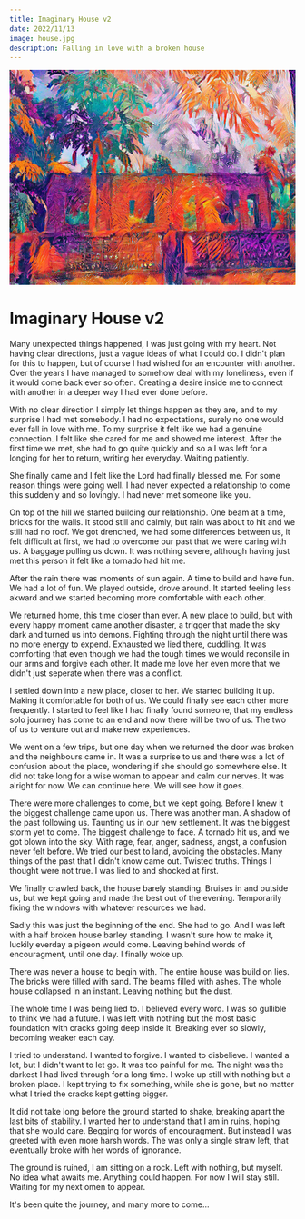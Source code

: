 ```yaml
---
title: Imaginary House v2
date: 2022/11/13
image: house.jpg
description: Falling in love with a broken house
---
```


![clingy tree](/static/posts/house.jpg)

# Imaginary House v2

Many unexpected things happened, I was just going with my heart. Not having clear directions, just a vague ideas of what I could do. I didn't plan for this to happen, but of course I had wished for an encounter with another. Over the years I have managed to somehow deal with my loneliness, even if it would come back ever so often. Creating a desire inside me to connect with another in a deeper way I had ever done before.

With no clear direction I simply let things happen as they are, and to my surprise I had met somebody. I had no expectations, surely no one would ever fall in love with me. To my surprise it felt like we had a genuine connection. I felt like she cared for me and showed me interest. After the first time we met, she had to go quite quickly and so a I was left for a longing for her to return, writing her everyday. Waiting patiently.

She finally came and I felt like the Lord had finally blessed me. For some reason things were going well. I had never expected a relationship to come this suddenly and so lovingly. I had never met someone like you.

On top of the hill we started building our relationship. One beam at a time, bricks for the walls. It stood still and calmly, but rain was about to hit and we still had no roof. We got drenched, we had some differences between us, it felt difficult at first, we had to overcome our past that we were caring with us. A baggage pulling us down. It was nothing severe, although having just met this person it felt like a tornado had hit me.

After the rain there was moments of sun again. A time to build and have fun. We had a lot of fun. We played outside, drove around. It started feeling less akward and we started becoming more comfortable with each other.

We returned home, this time closer than ever. A new place to build, but with every happy moment came another disaster, a trigger that made the sky dark and turned us into demons. Fighting through the night until there was no more energy to expend. Exhausted we lied there, cuddling. It was comforting that even though we had the tough times we would reconsile in our arms and forgive each other. It made me love her even more that we didn't just seperate when there was a conflict.

I settled down into a new place, closer to her. We started building it up. Making it comfortable for both of us. We could finally see each other more frequently. I started to feel like I had finally found someone, that my endless solo journey has come to an end and now there will be two of us. The two of us to venture out and make new experiences.

We went on a few trips, but one day when we returned the door was broken and the neighbours came in. It was a surprise to us and there was a lot of confusion about the place, wondering if she should go somewhere else. It did not take long for a wise woman to appear and calm our nerves. It was alright for now. We can continue here. We will see how it goes.

There were more challenges to come, but we kept going. Before I knew it the biggest challenge came upon us. There was another man. A shadow of the past following us. Taunting us in our new settlement. It was the biggest storm yet to come. The biggest challenge to face. A tornado hit us, and we got blown into the sky. With rage, fear, anger, sadness, angst, a confusion never felt before. We tried our best to land, avoiding the obstacles. Many things of the past that I didn't know came out. Twisted truths. Things I thought were not true. I was lied to and shocked at first.

We finally crawled back, the house barely standing. Bruises in and outside us, but we kept going and made the best out of the evening. Temporarily fixing the windows with whatever resources we had.

Sadly this was just the beginning of the end. She had to go. And I was left with a half broken house barley standing. I wasn't sure how to make it, luckily everday a pigeon would come. Leaving behind words of encouragment, until one day. I finally woke up.

There was never a house to begin with. The entire house was build on lies. The bricks were filled with sand. The beams filled with ashes. The whole house collapsed in an instant. Leaving nothing but the dust.

The whole time I was being lied to. I believed every word. I was so gullible to think we had a future. I was left with nothing but the most basic foundation with cracks going deep inside it. Breaking ever so slowly, becoming weaker each day.

I tried to understand. I wanted to forgive. I wanted to disbelieve. I wanted a lot, but I didn't want to let go. It was too painful for me. The night was the darkest I had lived through for a long time. I woke up still with nothing but a broken place. I kept trying to fix something, while she is gone, but no matter what I tried the cracks kept getting bigger.

It did not take long before the ground started to shake, breaking apart the last bits of stability. I wanted her to understand that I am in ruins, hoping that she would care. Begging for words of encouragment. But instead I was greeted with even more harsh words. The was only a single straw left, that eventually broke with her words of ignorance.

The ground is ruined, I am sitting on a rock. Left with nothing, but myself. No idea what awaits me. Anything could happen. For now I will stay still. Waiting for my next omen to appear.

It's been quite the journey, and many more to come...




